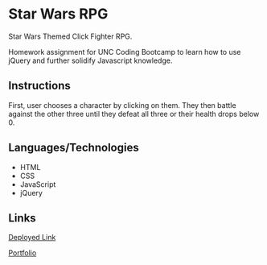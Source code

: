 # Star Wars RPG
Star Wars Themed Click Fighter RPG. 

Homework assignment for UNC Coding Bootcamp to learn how to use jQuery and further solidify Javascript knowledge.
 
## Instructions
First, user chooses a character by clicking on them.
They then battle against the other three until they defeat all three or their health drops below 0.

## Languages/Technologies 
* HTML
* CSS
* JavaScript
* jQuery

## Links
[Deployed Link](https://lmboyle.github.io/unit-4-game/)

[Portfolio](https://lmboyle.github.io/)

